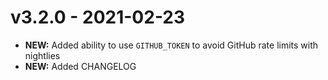 # v3.2.0 - 2021-02-23

- **NEW:** Added ability to use `GITHUB_TOKEN` to avoid GitHub rate limits with nightlies
- **NEW:** Added CHANGELOG

